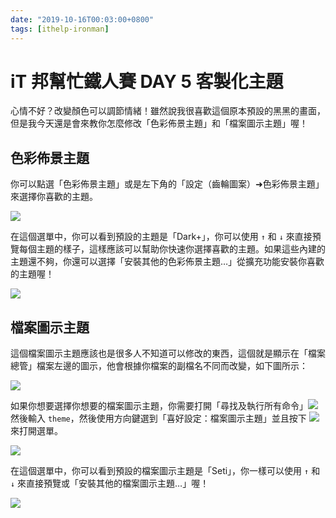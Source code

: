 ```yaml
---
date: "2019-10-16T00:03:00+0800"
tags: [ithelp-ironman]
---
```

# iT 邦幫忙鐵人賽 DAY 5 客製化主題

心情不好？改變顏色可以調節情緒！雖然說我很喜歡這個原本預設的黑黑的畫面，但是我今天還是會來教你怎麼修改「色彩佈景主題」和「檔案圖示主題」喔！

## 色彩佈景主題

你可以點選「色彩佈景主題」或是左下角的「設定（齒輪圖案）➜色彩佈景主題」來選擇你喜歡的主題。

![](https://i.imgur.com/mYDp3Q0.png)

在這個選單中，你可以看到預設的主題是「Dark+」，你可以使用 `↑` 和 `↓` 來直接預覽每個主題的樣子，這樣應該可以幫助你快速你選擇喜歡的主題。如果這些內建的主題還不夠，你還可以選擇「安裝其他的色彩佈景主題…」從擴充功能安裝你喜歡的主題喔！

![](https://i.imgur.com/ZFzM8Mb.png)

## 檔案圖示主題

這個檔案圖示主題應該也是很多人不知道可以修改的東西，這個就是顯示在「檔案總管」檔案左邊的圖示，他會根據你檔案的副檔名不同而改變，如下圖所示：

![](https://i.imgur.com/IiawS2C.png)

如果你想要選擇你想要的檔案圖示主題，你需要打開「尋找及執行所有命令」![](https://i.imgur.com/EXvNZfc.png) 然後輸入 `theme`，然後使用方向鍵選到「喜好設定：檔案圖示主題」並且按下 ![](https://i.imgur.com/gRUfeBj.png) 來打開選單。

![](https://i.imgur.com/xgpoLjc.png)

在這個選單中，你可以看到預設的檔案圖示主題是「Seti」，你一樣可以使用 `↑` 和 `↓` 來直接預覽或「安裝其他的檔案圖示主題…」喔！

![](https://i.imgur.com/vfz4Vea.png)
